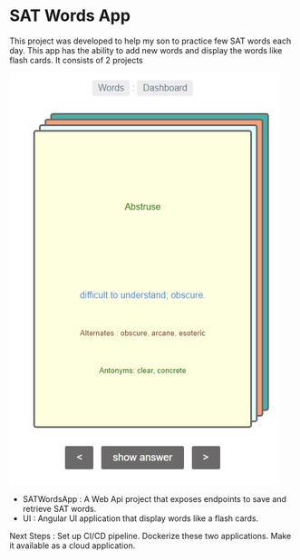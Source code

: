 # SAT Words App

This project was developed to help my son to practice few SAT words each day. This app has the ability to add new words and display the words like flash cards.
It consists of 2 projects

![SATApp UI](UI.jpg)

* SATWordsApp : A Web Api project that exposes endpoints to save and retrieve SAT words. 
* UI : Angular UI application that display words like a flash cards.

Next Steps : 
		Set up CI/CD pipeline.
		Dockerize these two applications.
		Make it available as a cloud application.





